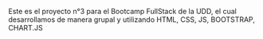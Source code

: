 Este es el proyecto n°3 para el Bootcamp FullStack de la UDD, el cual desarrollamos de manera grupal y utilizando HTML, CSS, JS, BOOTSTRAP, CHART.JS